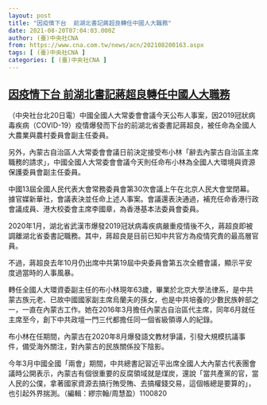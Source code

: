 ```yaml
---
layout: post
title: "因疫情下台  前湖北書記蔣超良轉任中國人大職務"
date: 2021-08-20T07:04:03.000Z
author: (臺)中央社CNA
from: https://www.cna.com.tw/news/acn/202108200163.aspx
tags: [ (臺)中央社CNA ]
categories: [ (臺)中央社CNA ]
---
```

<!--1629443043000-->
[因疫情下台  前湖北書記蔣超良轉任中國人大職務](https://www.cna.com.tw/news/acn/202108200163.aspx)
------

<div>
<div></div><div class="paragraph"><p>（中央社台北20日電）中國全國人大常委會會議今天公布人事案，因2019冠狀病毒疾病（COVID-19）疫情爆發而下台的前湖北省委書記蔣超良，被任命為全國人大農業與農村委員會副主任委員。</p><p>另外，內蒙古自治區人大常委會會議日前決定接受布小林「辭去內蒙古自治區主席職務的請求」，中國全國人大常委會會議今天則任命布小林為全國人大環境與資源保護委員會副主任委員。</p><p>中國13屆全國人民代表大會常務委員會第30次會議上午在北京人民大會堂閉幕。據官媒新華社，會議表決並任命上述人事案。會議還表決通過，補充任命香港行政會議成員、港大校委會主席李國章，為香港基本法委員會委員。</p><p>2020年1月，湖北省武漢市爆發2019冠狀病毒疾病嚴重疫情後不久，蔣超良即被調離湖北省委書記職務。其中，蔣超良是目前已知中共官方為疫情究責的最高層官員。</p><p>不過，蔣超良去年10月仍出席中共第19屆中央委員會第五次全體會議，顯示平安度過當時的人事風暴。</p><p>轉任全國人大環資委副主任的布小林現年63歲，畢業於北京大學法律系，是中共蒙古族元老、已故中國國家副主席烏蘭夫的孫女，也是中共培養的少數民族幹部之一，一直在內蒙古工作。她在2016年3月擔任內蒙古自治區代主席，同年6月就任主席至今，創下中共政壇一門三代都擔任同一個省級領導人的紀錄。</p><p>布小林在任期間，內蒙古在2020年8月爆發語文教材爭議，引發大規模抗議事件，備受海外關注，對內蒙古的民族關係投下陰影。</p><p>今年3月中國全國「兩會」期間，中共總書記習近平出席全國人大內蒙古代表團會議時公開表示，內蒙古有個很重要的反腐領域就是煤炭，還說「當共產黨的官，當人民的公僕，拿著國家資源去搞行賄受賄、去搞權錢交易，這個帳總是要算的」，也引起外界揣測。（編輯：繆宗翰/周慧盈）1100820</p></div>
</div>
